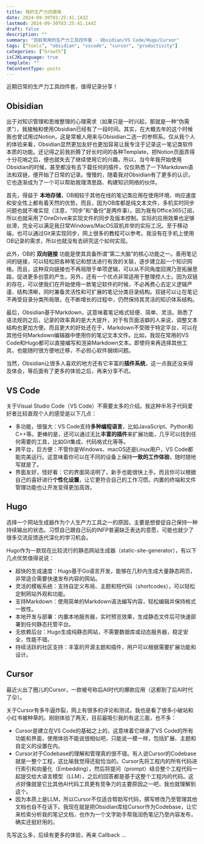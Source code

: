 ```yaml
---
title: 我的生产力四面体
date: 2024-09-30T03:25:41.143Z
lastmod: 2024-09-30T03:25:41.144Z
draft: false
description: ""
summary: "目前常用的生产力工具四件套 - Obsidian/VS Code/Hugo/Cursor"
tags: [“tools”, "obsidian", "vscode", "cursor", "productivity"]
categories: [“Growth”]
isCJKLanguage: true
template: ""
fmContentType: posts
---
```


近期日常的生产力工具四件套，值得记录分享！

## **Obisidian**

出于对知识管理和思维整理的心理需求（如果只是一时兴起，那就是一种“伪需求”），我接触和使用Obsidian已经有了一段时间。其实，在大概去年的这个时候我也曾试用过Notion，这是常被人用来与Obisidian二选一的参照系。仅从我个人的体验来看，Obsidian显然更加友好也更加容易让我专注于记录这一笔记类软件本质的功能。还记得之前我折腾了好长时间的各种Template，把Notion页面弄得十分花哨之后，便也就失去了继续使用它的兴趣。所以，当今年我开始使用Obsidian的时候，甚至都没有去下载任何的插件，仅仅熟悉了一下Markdown语法和双链，便开始了日常的记录。慢慢的，随着我对Obsidian有了更多的认识，它也逐渐成为了一个可以帮助我理清思路、构建知识网络的伙伴。

首先，得益于 **本地存储**，OB相较于其他在线的笔记类应用在使用环境、响应速度和安全性上都有着天然的优势。而且，因为OB库都是纯文本文件，多机实时同步问题也就不难实现（注意，“同步”和“备份”是两件事）。因为我有Office365订阅，所以也就采用了OneDrive来实现文件的同步及版本控制。实际的应用效果也足够丝滑，完全可以满足我日常Windows/MacOS双机并举的实际工况。至于移动端，也可以通过Git来实现同步，网上很多的教程可以参考。我没有在手机上使用OB记录的需求，所以也就没有去研究这个如何实现。

此外，OB的 **双向链接** 功能是使其具备所谓“第二大脑”的核心功能之一。善用笔记间的链接，可以轻松把各种笔记和想法进行有效的关联，逐步建立起一个知识网络。而且，这种双向链接也不再局限于单项逻辑，可以从不同角度回溯乃至拓展思路，促进更多创意的产生。另外，还有一个优点非常适用于整理控人士。因为双链的存在，可以使我们在开始使用一款笔记软件的时候，不必再费心去定义逻辑严谨、结构清晰，同时兼备灵活性和可扩展的笔记分类目录结构。双链可以让在笔记不再受目录分类所局限，在不断增长的过程中，仍然保持其灵活的知识体系结构。

最后，Obsidian基于Markdown，这意味着笔记格式轻便、简单、灵活。熟悉了语法规则之后，记录的效率真的是大大提升，对于有页面洁癖的人来说，调整文本结构也更加方便。而且更大的好处还在于，Markdown不受限于特定平台，可以在其他任何Markdown编辑器中使用你的笔记文本文件。比如，我现在常用的VS Code和Hugo都可以直接编写和渲染Markdown文本。即使将来再选择其他工具，也能随时很方便地迁移，不必担心软件捆绑问题。

当然，Obsidian让很多人喜欢的地方还有它丰富的**插件系统**，这一点我还没来得及体会，等后面有了更多的体验之后，再来分享不迟。

## **VS Code**

关于Visual Studio Code（VS Code）不需要太多的介绍。我这种半吊子代码爱好者比较直观个人的感受是以下几点：

- 多功能，很强大：VS Code支持**多种编程语言**，比如JavaScript、Python和C++等。更棒的是，还可以通过无比**丰富的插件**来扩展功能，几乎可以找到任何需要的工具，比如Git集成、代码格式化等等。
- 跨平台，巨方便：不管你是Windows、macOS还是Linux用户，VS Code都能完美运行。这意味着你可以在不同的设备上保持**一致的工作体验**，随时随地写就是了。
- 界面友好，怪好看：它的界面简洁明了，新手也能很快上手。而且你可以根据自己的喜好进行**个性化设置**，让它更符合自己的工作习惯。内置的终端和文件管理功能也让开发变得更加高效。

## **Hugo**

选择一个网站生成器作为个人生产力工具之一的原因，主要是想督促自己保持一种持续输出的状态。习惯自己跟自己玩的INFP普遍缺乏表达的意愿，可能也就少了很多交流反馈迭代深化的学习机会。

Hugo作为一款现在比较流行的静态网站生成器（static-site-generator），有以下几点优势值得说说：

- 超快的生成速度：Hugo基于Go语言开发，能够在几秒内生成大量静态网页，非常适合需要快速发布内容的网站。
- 灵活的模板系统：支持自定义布局、主题和短代码（shortcodes），可以轻松定制网站外观和功能。
- 支持Markdown：使用简单的Markdown语法编写内容，轻松编辑并保持格式一致性。
- 本地开发与部署：内置本地服务器，实时预览效果，生成静态文件后可快速部署到任何静态托管平台。
- 无依赖后台：Hugo生成纯静态网站，不需要数据库或动态服务器，稳定安全，性能不错。
- 持续活跃的社区支持：丰富的开源主题和插件，用户可以根据需要扩展功能和设计。

## **Cursor**

最近火出了圈儿的Cursor，一款被号称后AI时代的爆款应用（这都到了后AI时代了:open_mouth:）。

关于Cursor有多牛逼炸裂，网上有很多的评论和测试，我也是看了很多小破站和小红书被种草的。刚刚体验了两天，目前最吸引我的有这三面，也不多：

- Cursor是建立在VS Code的基础之上的，这意味着它继承了VS Code的所有功能和界面，使用体验不能说很相似吧，只能说一模一样，包括扩展、主题和自定义的设置在内。
- Cursor对于Codebase的理解和管理真的很不错。有人说Cursor的Codebase就是一整个工程，这比喻我觉得还挺恰当的。Cursor先将工程内的所有代码进行索引和向量化（Embedding），然后将提问（prompt）结合整个工程代码一起提交给大语言模型（LLM），之后的回答都是基于这整个工程内的代码。这点好像就是它比其他AI代码工具更有竞争力的主要原因之一吧，我也就理解到这个。
- 因为本质上是LLM，所以Cursor不仅适合帮助写代码，撰写修改乃至管理其他文档也自不在话下。我现在就是把Obsidian库给Cursor作为Codebase，让它来检索分析我的笔记文档，也作为一个文字助手帮我润色笔记乃至内容发布，确实还挺好用的。

先写这么多，后续有更多的体验，再来 Callback ...
